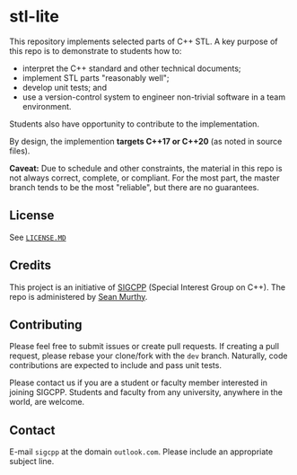 # stl-lite

This repository implements selected parts of C++ STL. A key purpose of this repo is to
demonstrate to students how to:
- interpret the C++ standard and other technical documents;
- implement STL parts "reasonably well";
- develop unit tests; and
- use a version-control system to engineer non-trivial software in a team environment.

Students also have opportunity to contribute to the implementation.

By design, the implemention **targets C++17 or C++20** (as noted in source files).

**Caveat:** Due to schedule and other constraints, the material in this repo is not always
correct, complete, or compliant. For the most part, the master branch tends to be the most
"reliable", but there are no guarantees.


## License

See [`LICENSE.MD`](LICENSE)


## Credits

This project is an initiative of [SIGCPP](https://sigcpp.github.io/) (Special Interest Group on C++). The repo is administered
by [Sean Murthy](https://github.com/smurthys).


## Contributing

Please feel free to submit issues or create pull requests. If creating a pull request, 
please rebase your clone/fork with the `dev` branch. Naturally, code contributions 
are expected to include and pass unit tests.

Please contact us if you are a student or faculty member interested in joining SIGCPP. 
Students and faculty from any university, anywhere in the world, are welcome. 


## Contact

E-mail `sigcpp` at the domain `outlook.com`. Please include an appropriate subject line.
